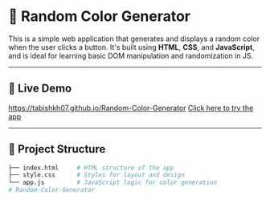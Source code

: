 # 🎨 Random Color Generator

This is a simple web application that generates and displays a random color when the user clicks a button. It's built using **HTML**, **CSS**, and **JavaScript**, and is ideal for learning basic DOM manipulation and randomization in JS.

---

## 🚀 Live Demo

  https://tabishkh07.github.io/Random-Color-Generator
  [Click here to try the app](#)

---

## 📁 Project Structure

```bash
├── index.html     # HTML structure of the app
├── style.css      # Styles for layout and design
└── app.js         # JavaScript logic for color generation
# Random-Color-Generator
